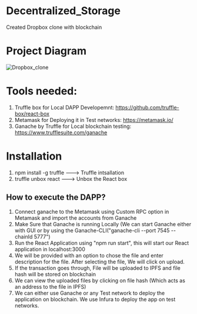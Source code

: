 # Decentralized_Storage
Created Dropbox clone with blockchain

# Project Diagram

![Dropbox_clone](https://user-images.githubusercontent.com/10496268/126797523-ba041e49-6f4c-4b69-93dd-1d21cfd60672.png)

# Tools needed:
1. Truffle box for Local DAPP Developemnt: https://github.com/truffle-box/react-box
2. Metamask for Deploying it in Test networks:  https://metamask.io/
3. Ganache by Truffle for Local blockchain testing:  https://www.trufflesuite.com/ganache

# Installation
1. npm install -g truffle ---> Truffle intsallation
2. truffle unbox react    ---> Unbox the React box

## How to execute the DAPP?
1. Connect ganache to the Metamask using Custom RPC option in Metamask and import the accounts from Ganache
2. Make Sure that Ganache is running Locally (We can start Ganache either with GUI or by using the Ganache-CLI("ganache-cli --port 7545 --chainId 5777")
3. Run the React Application using "npm run start", this will start our React application in localhost:3000
4. We will be provided with an option to chose the file and enter description for the file. After selecting the file, We will click on upload.
5. If the transaction goes through, File will be uploaded to IPFS and file hash will be stored on blockchain
6. We can view the uploaded files by clicking on file hash (Which acts as an address to the file in IPFS)
7. We can either use Ganache or any Test network to deploy the application on blockchain. We use Infura to deploy the app on test networks.

